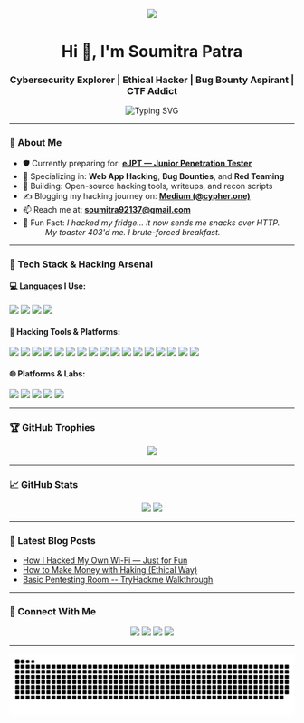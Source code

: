 <!-- Hacker GIF Header -->
<p align="center">
  <img src="https://readme-typing-svg.herokuapp.com?font=Fira+Code&duration=3500&pause=1000&color=36BCF7&center=true&vCenter=true&multiline=true&width=850&height=120&lines=┌──(cypher1ne㉿linux)-[~/cyber];└─$+echo+Welcome+to+Cypher+One;Red+Team+Ops+%7C+Web+Hacking+%7C+CTFs;Own+%24ystems+%7C+Drop+Logs+%7C+Disappear+%F0%9F%92%92" />
</p>

<h1 align="center">Hi 👋, I'm Soumitra Patra</h1>
<h3 align="center">Cybersecurity Explorer | Ethical Hacker | Bug Bounty Aspirant | CTF Addict</h3>

<!-- Typing animation -->
<p align="center">
  <img src="https://readme-typing-svg.herokuapp.com?font=Fira+Code&weight=500&size=22&duration=3000&pause=1000&color=36BCF7&center=true&vCenter=true&multiline=true&width=700&height=100&lines=Hacker+in+the+Making...;Top+1%25+on+TryHackMe;Web+App+Pentester+%7C+eJPT+Certified" alt="Typing SVG" />
</p>

---

### 🧠 About Me

- 🛡️ Currently preparing for: [**eJPT — Junior Penetration Tester**](https://ine.com/security/certifications/ejpt-certification)
- 👾 Specializing in: **Web App Hacking**, **Bug Bounties**, and **Red Teaming**
- 🔭 Building: Open-source hacking tools, writeups, and recon scripts
- ✍️ Blogging my hacking journey on: [**Medium (@cypher.one)**](https://medium.com/@cypher.one)
- 📫 Reach me at: **soumitra92137@gmail.com**
- 🤯 Fun Fact: *I hacked my fridge… it now sends me snacks over HTTP.*  
&nbsp;&nbsp;&nbsp;&nbsp;&nbsp;&nbsp;&nbsp;&nbsp;&nbsp;&nbsp;_My toaster 403'd me. I brute-forced breakfast._

---

### 🧰 Tech Stack & Hacking Arsenal

#### 💻 Languages I Use:
<p>
  <img src="https://img.shields.io/badge/HTML5-%23e34f26?style=for-the-badge&logo=html5&logoColor=white"/>
  <img src="https://img.shields.io/badge/CSS3-%231572B6?style=for-the-badge&logo=css3&logoColor=white"/>
  <img src="https://img.shields.io/badge/Python-Basic-%2314354C?style=for-the-badge&logo=python&logoColor=white"/>
  <img src="https://img.shields.io/badge/C-Language-%2300599C?style=for-the-badge&logo=c&logoColor=white"/>
</p>

#### 🧠 Hacking Tools & Platforms:
<p>
  <img src="https://img.shields.io/badge/Linux-%23000000?style=for-the-badge&logo=linux&logoColor=white"/>
  <img src="https://img.shields.io/badge/Kali%20Linux-557C94?style=for-the-badge&logo=kalilinux&logoColor=white"/>
  <img src="https://img.shields.io/badge/Parrot%20OS-1F2025?style=for-the-badge&logo=linux&logoColor=white"/>
  <img src="https://img.shields.io/badge/Burp%20Suite-%23FF5722?style=for-the-badge&logo=burpsuite&logoColor=white"/>
  <img src="https://img.shields.io/badge/Nmap-3982CE?style=for-the-badge"/>
  <img src="https://img.shields.io/badge/Metasploit-%233f0071?style=for-the-badge&logo=metasploit&logoColor=white"/>
  <img src="https://img.shields.io/badge/Wireshark-%23005F87?style=for-the-badge&logo=wireshark&logoColor=white"/>
  <img src="https://img.shields.io/badge/Gobuster-%23F05032?style=for-the-badge"/>
  <img src="https://img.shields.io/badge/FFUF-%23FFFFFF?style=for-the-badge&logo=fastly&logoColor=black"/>
  <img src="https://img.shields.io/badge/Enum4linux-%23darkred?style=for-the-badge"/>
  <img src="https://img.shields.io/badge/Netcat-333333?style=for-the-badge"/>
  <img src="https://img.shields.io/badge/Nikto-%23CC0000?style=for-the-badge"/>
  <img src="https://img.shields.io/badge/Hydra-%2320232A?style=for-the-badge"/>
  <img src="https://img.shields.io/badge/John%20The%20Ripper-%230A0A0A?style=for-the-badge"/>
  <img src="https://img.shields.io/badge/OpenVAS-%2300AC47?style=for-the-badge"/>
  <img src="https://img.shields.io/badge/theHarvester-%23006096?style=for-the-badge"/>
  <img src="https://img.shields.io/badge/ReconNG-%23FF1493?style=for-the-badge"/>
</p>

#### 🌐 Platforms & Labs:
<p>
  <img src="https://img.shields.io/badge/TryHackMe-%2312100E?style=for-the-badge&logo=tryhackme&logoColor=white"/>
  <img src="https://img.shields.io/badge/HackTheBox-%23111111?style=for-the-badge&logo=hackthebox&logoColor=9FEF00"/>
  <img src="https://img.shields.io/badge/PortSwigger-Labs-orange?style=for-the-badge"/>
  <img src="https://img.shields.io/badge/INE%20Cybersecurity-00457C?style=for-the-badge"/>
  <img src="https://img.shields.io/badge/Obsidian%20Notes-%234B0082?style=for-the-badge&logo=obsidian&logoColor=white"/>
</p>

---

### 🏆 GitHub Trophies
<p align="center">
  <img src="https://github-profile-trophy.vercel.app/?username=cypher1ne&theme=onedark&row=1&column=6" />
</p>

---

### 📈 GitHub Stats

<p align="center">
  <img src="https://github-readme-stats.vercel.app/api?username=cypher1ne&show_icons=true&theme=tokyonight&hide_border=true&hide_title=true"/>
  <img src="https://github-readme-streak-stats.herokuapp.com?user=cypher1ne&theme=tokyonight&hide_border=true"/>
</p>

---

### 📰 Latest Blog Posts

<!-- BLOG-POST-LIST:START -->
- [How I Hacked My Own Wi-Fi — Just for Fun](https://medium.com/@cypher.one/i-hacked-my-own-wifi-heres-how-8c5e11272c31)
- [How to Make Money with Haking (Ethical Way)](https://medium.com/@cypher.one/how-to-make-money-with-hacking-ethical-way-ca8b188b3963)
- [Basic Pentesting Room -- TryHackme Walkthrough](https://medium.com/@cypher.one/basic-pentesting-room-tryhackme-walkthrough-2c5403adc3a4)
<!-- BLOG-POST-LIST:END -->

---

### 🔗 Connect With Me

<p align="center">
  <a href="https://twitter.com/cypher_1ne"><img src="https://img.shields.io/badge/Twitter-%231DA1F2.svg?style=for-the-badge&logo=twitter&logoColor=white" /></a>
  <a href="https://instagram.com/soumitra_patra921"><img src="https://img.shields.io/badge/Instagram-%23E4405F.svg?style=for-the-badge&logo=instagram&logoColor=white" /></a>
  <a href="https://medium.com/@cypher.one"><img src="https://img.shields.io/badge/Medium-%2312100E.svg?style=for-the-badge&logo=medium&logoColor=white" /></a>
  <a href="https://github.com/cypher1ne"><img src="https://img.shields.io/badge/GitHub-%2312100E.svg?style=for-the-badge&logo=github&logoColor=white" /></a>
</p>

---

<p align="center">
  <img src="https://raw.githubusercontent.com/Platane/snk/output/github-contribution-grid-snake-dark.svg" alt="snake animation" />
</p>
